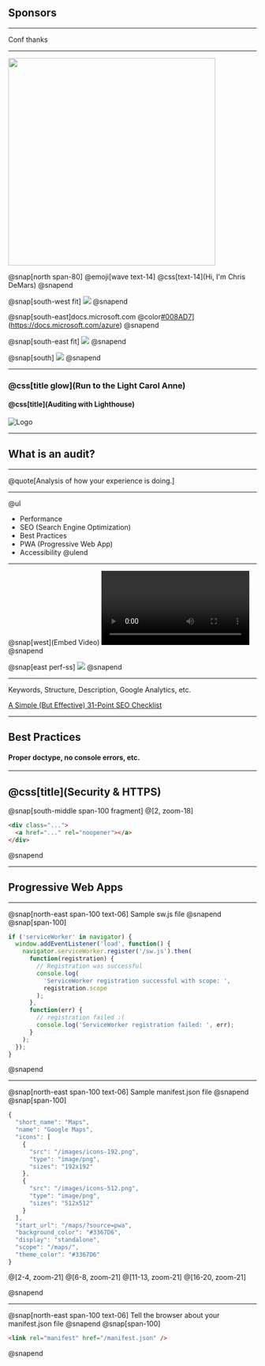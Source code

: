 ## Sponsors

---

Conf thanks

---

<img class="rounded" src="assets/img/me.png" height="420" />

@snap[north span-80]
@emoji[wave text-14] @css[text-14](Hi, I'm Chris DeMars)
@snapend

@snap[south-west fit]
<img src="assets/img/mvp.png" />
@snapend

@snap[south-east]docs.microsoft.com @color[#008AD7](@fab[microsoft])](https://docs.microsoft.com/azure)
@snapend

@snap[south-east fit]
<img src="assets/img/gde.png" />
@snapend

@snap[south]
<img src="assets/img/work.png" />
@snapend

---

### @css[title glow](Run to the Light Carol Anne)

#### @css[title](Auditing with Lighthouse)

![Logo](assets/img/poltergeist.jpg)

---

## What is an audit?

---

@quote[Analysis of how your experience is doing.]

---

@ul

- Performance
- SEO (Search Engine Optimization)
- Best Practices
- PWA (Progressive Web App)
- Accessibility
  @ulend

---

@snap[west](Embed Video)
![Gatsby Load](assets/gatsby-load.mp4)
@snapend

@snap[east perf-ss]
<img src="assets/img/perf-ss.png" />
@snapend

---

Keywords, Structure, Description, Google Analytics, etc.

[A Simple (But Effective) 31-Point SEO Checklist](https://ahrefs.com/blog/seo-checklist/)

---

## Best Practices

#### Proper doctype, no console errors, etc.

---

## @css[title](Security & HTTPS)

@snap[south-middle span-100 fragment]
@[2, zoom-18]

```html
<div class="...">
  <a href="..." rel="noopener"></a>
</div>
```

@snapend

---

## Progressive Web Apps

---

@snap[north-east span-100 text-06]
Sample sw.js file
@snapend
@snap[span-100]

```javascript
if ('serviceWorker' in navigator) {
  window.addEventListener('load', function() {
    navigator.serviceWorker.register('/sw.js').then(
      function(registration) {
        // Registration was successful
        console.log(
          'ServiceWorker registration successful with scope: ',
          registration.scope
        );
      },
      function(err) {
        // registration failed :(
        console.log('ServiceWorker registration failed: ', err);
      }
    );
  });
}
```

@snapend

---

@snap[north-east span-100 text-06]
Sample manifest.json file
@snapend
@snap[span-100]

```javascript zoom-06
{
  "short_name": "Maps",
  "name": "Google Maps",
  "icons": [
    {
      "src": "/images/icons-192.png",
      "type": "image/png",
      "sizes": "192x192"
    },
    {
      "src": "/images/icons-512.png",
      "type": "image/png",
      "sizes": "512x512"
    }
  ],
  "start_url": "/maps/?source=pwa",
  "background_color": "#3367D6",
  "display": "standalone",
  "scope": "/maps/",
  "theme_color": "#3367D6"
}
```

@[2-4, zoom-21]
@[6-8, zoom-21]
@[11-13, zoom-21]
@[16-20, zoom-21]

@snapend

---

@snap[north-east span-100 text-06]
Tell the browser about your manifest.json file
@snapend
@snap[span-100]

```html midpoint zoom-15
<link rel="manifest" href="/manifest.json" />
```

@snapend
